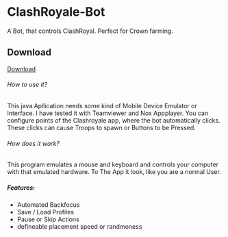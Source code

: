 # ClashRoyale-Bot
A Bot, that controls ClashRoyal. Perfect for Crown farming.

## Download
[Download](http://github.com/mrbesen/clashroyale-bot/releases/)

###### How to use it?
This java Apllication needs some kind of Mobile Device Emulator or Interface.
I have tested it with Teamviewer and Nox Appplayer. You can configure points of the Clashroyale app, where the bot automatically clicks.
These clicks can cause Troops to spawn or Buttons to be Pressed.

###### How does it work?
This program emulates a mouse and keyboard and controls your computer with that emulated hardware. To The App it look, like you are a normal User.

##### Features:
 * Automated Backfocus
 * Save / Load Profiles
 * Pause or Skip Actions
 * defineable placement speed or randmoness

